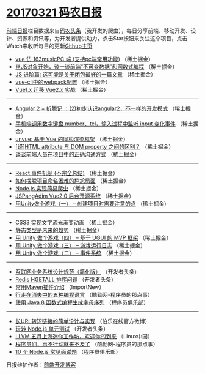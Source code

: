 # [20170321 码农日报](http://hao.caibaojian.com/date/2017/03/21)

[前端日报](http://caibaojian.com/c/news)栏目数据来自[码农头条](http://hao.caibaojian.com/)（我开发的爬虫），每日分享前端、移动开发、设计、资源和资讯等，为开发者提供动力，点击Star按钮来关注这个项目，点击Watch来收听每日的更新[Github主页](https://github.com/kujian/frontendDaily)
* [vue 仿 163musicPC 端 (支持pc端常用功能)](http://hao.caibaojian.com/31169.html) （稀土掘金）
* [从JS对象开始，谈一谈前端“不可变数据”和函数式编程](http://hao.caibaojian.com/31166.html) （稀土掘金）
* [JS 进阶篇: 这可能是关于闭包最好的一篇文章](http://hao.caibaojian.com/31156.html) （稀土掘金）
* [vue-cli中的webpack配置](http://hao.caibaojian.com/31167.html) （稀土掘金）
* [Vue1.x 迁移 Vue2.x 实战](http://hao.caibaojian.com/31164.html) （稀土掘金）

***
* [Angular 2 + 折腾记 ：(2)初步认识angular2，不一样的开发模式](http://hao.caibaojian.com/31170.html) （稀土掘金）
* [手机端调用数字键盘 number、tel，输入过程中监听 input 变化事件](http://hao.caibaojian.com/31160.html) （稀土掘金）
* [unvue: 基于 Vue 的同构渲染框架](http://hao.caibaojian.com/31162.html) （稀土掘金）
* [[译]HTML attribute 与 DOM property 之间的区别？](http://hao.caibaojian.com/31163.html) （稀土掘金）
* [谈谈前端人员在项目中的正确沟通方式](http://hao.caibaojian.com/31165.html) （稀土掘金）

***
* [React 事件机制 (不完全总结)](http://hao.caibaojian.com/31155.html) （稀土掘金）
* [如何摆脱项目命名困难的尴尬局面](http://hao.caibaojian.com/31168.html) （稀土掘金）
* [Node.js 实现简易爬虫](http://hao.caibaojian.com/31158.html) （稀土掘金）
* [JSPangAdim Vue2.0 后台开源系统](http://hao.caibaojian.com/31159.html) （稀土掘金）
* [用Unity做个游戏（一） &#8211;  创建项目时需要注意的点](http://hao.caibaojian.com/31154.html) （稀土掘金）

***
* [CSS3 实现文字流光渐变动画](http://hao.caibaojian.com/31157.html) （稀土掘金）
* [静态类型是未来的趋势](http://hao.caibaojian.com/31161.html) （稀土掘金）
* [用 Unity 做个游戏（四） &#8211; 基于 UGUI 的 MVP 框架](http://hao.caibaojian.com/31151.html) （稀土掘金）
* [用 Unity 做个游戏（三） &#8211; 游戏运行日志](http://hao.caibaojian.com/31152.html) （稀土掘金）
* [用 Unity 做个游戏（二） &#8211; 事件系统](http://hao.caibaojian.com/31153.html) （稀土掘金）

***
* [互联网业务系统设计规范（简化版）](http://hao.caibaojian.com/31220.html) （开发者头条）
* [Redis HGETALL 排序问题](http://hao.caibaojian.com/31252.html) （开发者头条）
* [常用Maven插件介绍](http://hao.caibaojian.com/31198.html) （ImportNew）
* [行走在消失中的五种编程语言](http://hao.caibaojian.com/31231.html) （酷勤网-程序员的那点事）
* [使用 Java 8 函数式编程生成字母序列](http://hao.caibaojian.com/31210.html) （程序员俱乐部）

***
* [长URL转短链接的简单设计与实现](http://hao.caibaojian.com/31242.html) （伯乐在线官方微博）
* [玩转 Node.js 单元测试](http://hao.caibaojian.com/31221.html) （开发者头条）
* [LLVM 五月上海迷你工作坊，欢迎你的到来](http://hao.caibaojian.com/31200.html) （Linux中国）
* [程序员们，再不行动就来不及了](http://hao.caibaojian.com/31232.html) （酷勤网-程序员的那点事）
* [10 个 Node.js 常见面试题](http://hao.caibaojian.com/31211.html) （程序员俱乐部）

日报维护作者：[前端开发博客](http://caibaojian.com/) 